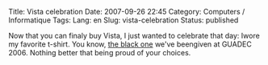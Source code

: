 Title: Vista celebration
Date: 2007-09-26 22:45
Category: Computers / Informatique
Tags:
Lang: en
Slug: vista-celebration
Status: published

Now that you can finaly buy Vista, I just wanted to celebrate that day: Iwore my favorite t-shirt. You know, [the black one](\%22http://flickr.com/photos/menthos/179829949/\%22) we've beengiven at GUADEC 2006. Nothing better that being proud of your choices.
